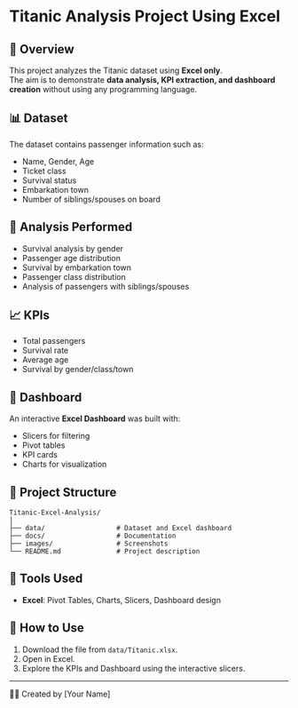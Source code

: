 # Titanic Analysis Project Using Excel

## 📌 Overview
This project analyzes the Titanic dataset using **Excel only**.  
The aim is to demonstrate **data analysis, KPI extraction, and dashboard creation** without using any programming language.

## 📊 Dataset
The dataset contains passenger information such as:
- Name, Gender, Age
- Ticket class
- Survival status
- Embarkation town
- Number of siblings/spouses on board

## 🚀 Analysis Performed
- Survival analysis by gender
- Passenger age distribution
- Survival by embarkation town
- Passenger class distribution
- Analysis of passengers with siblings/spouses

## 📈 KPIs
- Total passengers
- Survival rate
- Average age
- Survival by gender/class/town

## 🎨 Dashboard
An interactive **Excel Dashboard** was built with:
- Slicers for filtering
- Pivot tables
- KPI cards
- Charts for visualization

## 📂 Project Structure
```
Titanic-Excel-Analysis/
│
├── data/                  # Dataset and Excel dashboard
├── docs/                  # Documentation
├── images/                # Screenshots
└── README.md              # Project description
```

## 🔧 Tools Used
- **Excel**: Pivot Tables, Charts, Slicers, Dashboard design

## 📌 How to Use
1. Download the file from `data/Titanic.xlsx`.
2. Open in Excel.
3. Explore the KPIs and Dashboard using the interactive slicers.

---
👩‍💻 Created by [Your Name]
